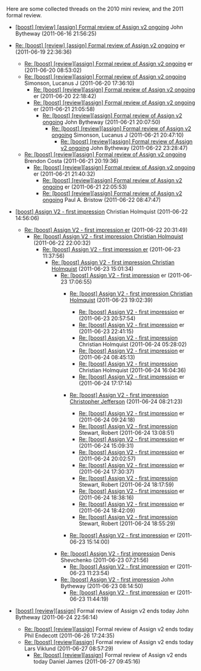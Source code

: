 Here are some collected threads on the 2010 mini review, and the 2011 formal review.


* [[boost] [review] [assign] Formal review of Assign v2 ongoing](https://lists.boost.org/Archives/boost/2011/06/182797.php) John Bytheway (2011-06-16 21:56:25)
* [Re: [boost] [review] [assign] Formal review of Assign v2 ongoing](https://lists.boost.org/Archives/boost/2011/06/182901.php) er (2011-06-19 22:36:36) 
    * [Re: [boost] [review][assign] Formal review of Assign v2 ongoing](https://lists.boost.org/Archives/boost/2011/06/182909.php) er (2011-06-20 08:53:02) 
    * [Re: [boost] [review][assign] Formal review of Assign v2 ongoing](https://lists.boost.org/Archives/boost/2011/06/182921.php) Simonson, Lucanus J (2011-06-20 17:36:10) 
        * [Re: [boost] [review][assign] Formal review of Assign v2 ongoing](https://lists.boost.org/Archives/boost/2011/06/182948.php) er (2011-06-20 22:18:42)
        * [Re: [boost] [review][assign] Formal review of Assign v2 ongoing](https://lists.boost.org/Archives/boost/2011/06/183014.php) er (2011-06-21 21:05:58) 
            * [Re: [boost] [review][assign] Formal review of Assign v2 ongoing](https://lists.boost.org/Archives/boost/2011/06/183007.php) John Bytheway (2011-06-21 20:07:50) 
                * [Re: [boost] [review][assign] Formal review of Assign v2 ongoing](https://lists.boost.org/Archives/boost/2011/06/183012.php) Simonson, Lucanus J (2011-06-21 20:47:10) 
                    * [Re: [boost] [review][assign] Formal review of Assign v2 ongoing](https://lists.boost.org/Archives/boost/2011/06/183074.php) John Bytheway (2011-06-22 23:28:47) 
    * [Re: [boost] [review][assign] Formal review of Assign v2 ongoing](https://lists.boost.org/Archives/boost/2011/06/183008.php) Brendon Costa (2011-06-21 20:19:36) 
        * [Re: [boost] [review][assign] Formal review of Assign v2 ongoing](https://lists.boost.org/Archives/boost/2011/06/183016.php) er (2011-06-21 21:40:32) 
            * [Re: [boost] [review][assign] Formal review of Assign v2 ongoing](https://lists.boost.org/Archives/boost/2011/06/183017.php) er (2011-06-21 22:05:53) 
            * [Re: [boost] [review][assign] Formal review of Assign v2 ongoing](https://lists.boost.org/Archives/boost/2011/06/183023.php) Paul A. Bristow (2011-06-22 08:47:47)  

* [[boost] Assign V2 - first impression](https://lists.boost.org/Archives/boost/2011/06/183032.php) Christian Holmquist (2011-06-22 14:56:06) 
    * [Re: [boost] Assign V2 - first impression er](https://lists.boost.org/Archives/boost/2011/06/183064.php) (2011-06-22 20:31:49)  
        * [Re: [boost] Assign V2 - first impression Christian Holmquist](https://lists.boost.org/Archives/boost/2011/06/183069.php) (2011-06-22 22:00:32) 
            * [Re: [boost] Assign V2 - first impression er](https://lists.boost.org/Archives/boost/2011/06/183086.php) (2011-06-23 11:37:56) 
                * [Re: [boost] Assign V2 - first impression Christian Holmquist](https://lists.boost.org/Archives/boost/2011/06/183094.php) (2011-06-23 15:01:34) 
                    * [Re: [boost] Assign V2 - first impression](https://lists.boost.org/Archives/boost/2011/06/183097.php) er (2011-06-23 17:06:55)
                        * [Re: [boost] Assign V2 - first impression Christian Holmquist](https://lists.boost.org/Archives/boost/2011/06/183102.php) (2011-06-23 19:02:39) 
                            * [Re: [boost] Assign V2 - first impression](https://lists.boost.org/Archives/boost/2011/06/183113.php) er (2011-06-23 20:57:54) 
                            * [Re: [boost] Assign V2 - first impression](https://lists.boost.org/Archives/boost/2011/06/183119.php) er (2011-06-23 22:41:15) 
                            * [Re: [boost] Assign V2 - first impression](https://lists.boost.org/Archives/boost/2011/06/183122.php) Christian Holmquist (2011-06-24 05:28:02) 
                            * [Re: [boost] Assign V2 - first impression](https://lists.boost.org/Archives/boost/2011/06/183130.php) er (2011-06-24 08:45:13) 
                            * [Re: [boost] Assign V2 - first impression](https://lists.boost.org/Archives/boost/2011/06/183142.php) Christian Holmquist (2011-06-24 16:04:36) 
                            * [Re: [boost] Assign V2 - first impression](https://lists.boost.org/Archives/boost/2011/06/183150.php) er (2011-06-24 17:17:14) 
                        * [Re: [boost] Assign V2 - first impression Christopher Jefferson](https://lists.boost.org/Archives/boost/2011/06/183128.php) (2011-06-24 08:21:23) 
                            * [Re: [boost] Assign V2 - first impression](https://lists.boost.org/Archives/boost/2011/06/183132.php) er (2011-06-24 09:24:18) 
                            * [Re: [boost] Assign V2 - first impression](https://lists.boost.org/Archives/boost/2011/06/183139.php) Stewart, Robert (2011-06-24 13:08:51) 
                            * [Re: [boost] Assign V2 - first impression](https://lists.boost.org/Archives/boost/2011/06/183141.php) er (2011-06-24 15:09:31) 
                            * [Re: [boost] Assign V2 - first impression](https://lists.boost.org/Archives/boost/2011/06/183165.php) er (2011-06-24 20:02:57) 
                            * [Re: [boost] Assign V2 - first impression](https://lists.boost.org/Archives/boost/2011/06/183153.php) er (2011-06-24 17:30:37) 
                            * [Re: [boost] Assign V2 - first impression](https://lists.boost.org/Archives/boost/2011/06/183155.php) Stewart, Robert (2011-06-24 18:17:59) 
                            * [Re: [boost] Assign V2 - first impression](https://lists.boost.org/Archives/boost/2011/06/183157.php) er (2011-06-24 18:38:16) 
                            * [Re: [boost] Assign V2 - first impression](https://lists.boost.org/Archives/boost/2011/06/183158.php) er (2011-06-24 18:42:09) 
                            * [Re: [boost] Assign V2 - first impression](https://lists.boost.org/Archives/boost/2011/06/183159.php) Stewart, Robert (2011-06-24 18:55:29) 

                        * [Re: [boost] Assign V2 - first impression](https://lists.boost.org/Archives/boost/2011/06/183095.php) er (2011-06-23 15:14:00) 
                    * [Re: [boost] Assign V2 - first impression](https://lists.boost.org/Archives/boost/2011/06/183080.php) Denis Shevchenko (2011-06-23 07:21:56) 
                        * [Re: [boost] Assign V2 - first impression](https://lists.boost.org/Archives/boost/2011/06/183084.php) er (2011-06-23 11:23:54) 
                    * [Re: [boost] Assign V2 - first impression](https://lists.boost.org/Archives/boost/2011/06/183081.php) John Bytheway (2011-06-23 08:14:50) 
                        * [Re: [boost] Assign V2 - first impression](https://lists.boost.org/Archives/boost/2011/06/183087.php) er (2011-06-23 11:44:19)  
* [[boost] [review][assign]](https://lists.boost.org/Archives/boost/2011/06/183170.php) Formal review of Assign v2 ends today John Bytheway (2011-06-24 22:56:14) 
    * [Re: [boost] [review][assign]](https://lists.boost.org/Archives/boost/2011/06/183199.php) Formal review of Assign v2 ends today Phil Endecott (2011-06-26 17:24:35) 
    * [Re: [boost] [review][assign]](https://lists.boost.org/Archives/boost/2011/06/183211.php) Formal review of Assign v2 ends today Lars Viklund (2011-06-27 08:57:29) 
        * [Re: [boost] [review][assign]](https://lists.boost.org/Archives/boost/2011/06/183213.php) Formal review of Assign v2 ends today Daniel James (2011-06-27 09:45:16) 
        

